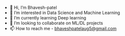 - 👋 Hi, I’m Bhavesh-patel
- 👀 I’m interested in Data Science and Machine Learning
- 🌱 I’m currently learning Deep learning
- 💞️ I’m looking to collaborate on ML/DL projects
- 📫 How to reach me - bhaveshpatelaug5@gmail.com

<!---
Bhavesh-patel585/Bhavesh-patel585 is a ✨ special ✨ repository because its `README.md` (this file) appears on your GitHub profile.
You can click the Preview link to take a look at your changes.
--->
